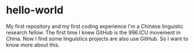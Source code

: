 # hello-world
My first repository and my first coding experience
I'm a Chinese linguistic research fellow.
The first time I knew GitHub is the 996.ICU movement in China.
Now I find some linguistics projects are also use GitHub. So I want to know more about this.
